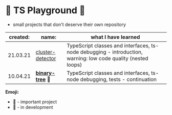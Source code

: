 # 🎈 TS Playground 🎈
- small projects that don't deserve their own repository

|created: | name:    |  what I have learned|
|-|--------------------------------------|--------|
|21.03.21|  [cluster-detector](https://github.com/gregwell/ts-playground/tree/main/cluster-detector)        | TypeScript classes and interfaces, ts-node debugging - introduction, warning: low code quality (nested loops)
|10.04.21|  **[binary-tree](https://github.com/gregwell/ts-playground/tree/main/binary-tree)** 📌        | TypeScript classes and interfaces, ts-node debugging, tests - continuation

**Emoji:**

- 📌 - important project
- 🚧 - in development

